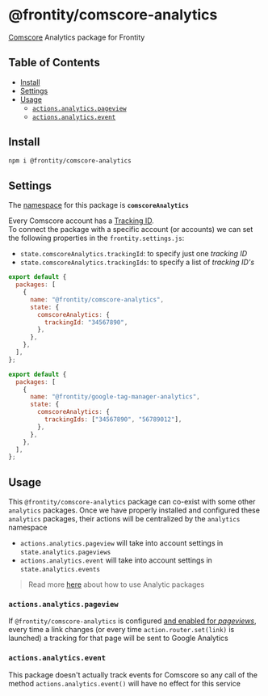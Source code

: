 # @frontity/comscore-analytics

[Comscore](https://www.comscore.com/) Analytics package for Frontity

## Table of Contents

- [Install](comscore-analytics.md#install)
- [Settings](comscore-analytics.md#settings)
- [Usage](comscore-analytics.md#usage)
  - [`actions.analytics.pageview`](comscore-analytics.md#actions-analytics-pageview)
  - [`actions.analytics.event`](comscore-analytics.md#actions-analytics-event)

## Install

```bash
npm i @frontity/comscore-analytics
```

## Settings

The [namespace](https://docs.frontity.org/learning-frontity/namespaces) for this package is **`comscoreAnalytics`**

Every Comscore account has a [Tracking ID](comscore-analytics.md).  
To connect the package with a specific account \(or accounts\) we can set the following properties in the `frontity.settings.js`:

- `state.comscoreAnalytics.trackingId`: to specify just one _tracking ID_
- `state.comscoreAnalytics.trackingIds`: to specify a list of _tracking ID's_

```javascript
export default {
  packages: [
    {
      name: "@frontity/comscore-analytics",
      state: {
        comscoreAnalytics: {
          trackingId: "34567890",
        },
      },
    },
  ],
};
```

```javascript
export default {
  packages: [
    {
      name: "@frontity/google-tag-manager-analytics",
      state: {
        comscoreAnalytics: {
          trackingIds: ["34567890", "56789012"],
        },
      },
    },
  ],
};
```

## Usage

This `@frontity/comscore-analytics` package can co-exist with some other `analytics` packages. Once we have properly installed and configured these `analytics` packages, their actions will be centralized by the `analytics` namespace

- `actions.analytics.pageview` will take into account settings in `state.analytics.pageviews`
- `actions.analytics.event` will take into account settings in `state.analytics.events`

> Read more [here](./#how-to-use) about how to use Analytic packages

### `actions.analytics.pageview`

If `@frontity/comscore-analytics` is configured [and enabled for _pageviews_](comscore-analytics.md), every time a link changes \(or every time `action.router.set(link)` is launched\) a tracking for that page will be sent to Google Analytics

### `actions.analytics.event`

This package doesn't actually track events for Comscore so any call of the method `actions.analytics.event()` will have no effect for this service

